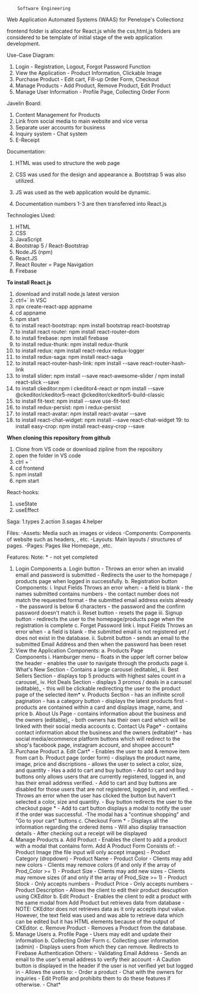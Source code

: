         Software Engineering

Web Application Automated Systems (WAAS) for Penelope's Collectionz

frontend folder is allocated for React.js while the css,html,js folders are considered to be template of initial stage of the web application development.

Use-Case Diagram:

1. Login - Registration, Logout, Forgot Password Function
2. View the Application - Product Information, Clickable Image
3. Purchase Product - Edit cart, Fill-up Order Form, Checkout
4. Manage Products - Add Product, Remove Product, Edit Product
5. Manage User Information - Profile Page, Collecting Order Form

Javelin Board:

1. Content Management for Products
2. Link from social media to main website and vice versa
3. Separate user accounts for business
4. Inquiry system - Chat system
5. E-Receipt

Documentation:

1. HTML was used to structure the web page
2. CSS was used for the design and appearance
   a. Bootstrap 5 was also utilized.
3. JS was used as the web application would be dynamic.

4. Documentation numbers 1-3 are then transferred into React.js

Technologies Used:

1. HTML
2. CSS
3. JavaScript
4. Bootstrap 5 / React-Bootstrap
5. Node.JS (npm)
6. React.JS
7. React Router = Page Navigation
8. Firebase

**To install React.js**

1. download and install node.js latest version
2. ctrl+` in VSC
3. npx create-react-app appname
4. cd appname
5. npm start
6. to install react-bootstrap: npm install bootstrap react-bootstrap
7. to install react router: npm install react-router-dom
8. to install firebase: npm install firebase
9. to install redux-thunk: npm install redux-thunk
10. to install redux: npm install react-redux redux-logger
11. to install redux-saga: npm install react-saga
12. to install react-router-hash-link: npm install --save react-router-hash-link
13. to install slider: npm install --save react-awesome-slider / npm install react-slick --save
14. to install ckeditor:npm i ckeditor4-react _or_ npm install --save @ckeditor/ckeditor5-react @ckeditor/ckeditor5-build-classic
15. to install fit-text: npm install --save use-fit-text
16. to install redux-persist: npm i redux-persist
17. to install react-avatar: npm install react-avatar --save
18. to install react-chat-widget: npm install --save react-chat-widget
    19: to install easy-crop: npm install react-easy-crop --save

**When cloning this repository from github**

1. Clone from VS code or download zipline from the repository
2. open the folder in VS code
3. ctrl + `
4. cd frontend
5. npm install
6. npm start

React-hooks:

1. useState
2. useEffect

Saga:
1.types
2.action
3.sagas
4.helper

Files:
-Assets: Media such as images or videos
-Components: Components of website such as headers, , etc.
-Layouts: Main layouts / structures of pages.
-Pages: Pages like Homepage, ,etc.

Features:
Note: \* - not yet completed

1. Login
   Components
   a. Login button - Throws an error when an invalid email and password is submitted - Redirects the user to the homepage / products page when logged in successfully.
   b. Registration button
   Components:
   i. Input Fields
   Throws an error when: - a field is blank - the names submitted contains numbers - the contact number does not match the requested format - the submitted email address exists already - the password is below 6 characters - the password and the confirm password doesn't match
   ii. Reset button - resets the page
   iii. Signup button - redirects the user to the homepage/products page when the registration is complete
   c. Forget Password link
   i. Input Fields
   Throws an error when - a field is blank - the submitted email is not registered yet / does not exist in the database.
   ii. Submit button - sends an email to the submitted Email Address and then when the password has been reset
2. View the Application
   Components:
   a. Products Page  
    Components
   i. Hamburger menu - floats in the upper left corner below the header - enables the user to navigate through the products page
   ii. What's New Section - Contains a large carousel (editable)_
   iii. Best Sellers Section - displays top 5 products with highest sales count in a carousel_
   iv. Hot Deals Section - displays 3 promos / deals in a carousel (editable)_ - this will be clickable redirecting the user to the product page of the selected item\*
   v. Products Section - has an inifinite scroll pagination - has a category button - displays the latest products first - products are contained within a card and displays image, name, and price
   b. About Us Page - contains information about the business and the owners (editable)_ - both owners has their own card which will be linked with their social media accounts
   c. Contact Us Page* - contains contact information about the business and the owners (editable)* - has social media/ecommerce platform buttons which will redirect to the shop's facebook page, instagram account, and shopee account\*
3. Purchase Product
   a. Edit Cart* - Enables the user to add & remove item from cart
   b. Product page (order form) - displays the product name, image, price and discriptions - allows the user to select a color, size, and quantity - Has a add to cart and buy button - Add to cart and buy buttons only allows users that are currently registered, logged in, and has their email address verified. - Add to cart and buy buttons are disabled for those users that are not registered, logged in, and verified. - Throws an error when the user has clicked the button but haven't selected a color, size and quantity. - Buy button redirects the user to the checkout page * - Add to cart button displays a modal to notify the user if the order was successful.
   -The modal has a "continue shopping" and "Go to your cart" buttons
   c. Checkout Form \* - Displays all the information regarding the ordered items - Will also display transaction details - After checking out a receipt will be displayed
4. Manage Products
   a. Add Product - Enables the client to add a product with a modal that contains form.
   Add A Product Form
   Consists of: - Product Image (the file input will only accept images) - Product Category (dropdown) - Product Name - Product Color - Clients may add new colors - Clients may remove colors (if and only if the array of Prod_Color >= 1) - Product Size - Clients may add new sizes - Clients may remove sizes (if and only if the array of Prod_Size >= 1) - Product Stock - Only accepts numbers - Product Price - Only accepts numbers - Product Description - Allows the client to edit their product descuption using CKEditor
   b. Edit Product - Enables the client to edit a product with the same modal from Add Product but retrieves data from database - NOTE: CKEditor does not retrieves data as it only accepts input value. However, the text field was used and was able to retrieve data which can be edited but it has HTML elements because of the output of CKEditor.
   c. Remove Product - Removes a Product from the database.
5. Manage Users
   a. Profile Page - Users may edit and update their information
   b. Collecting Order Form
   c. Collecting user information (admin) - Displays users from which they can remove. Redirects to Firebase Authentication
   Others: - Validating Email Address - Sends an email to the user's email address to verify their account - A Caution button is displayed in the header if the user is not verified yet but logged in - Allows the users to: - Order a product - Chat with the owners for inquiries - Edit Profile
   and prohibits them to do these features if otherwise. - Chat\*
